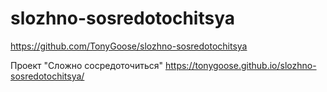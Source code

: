 # slozhno-sosredotochitsya
https://github.com/TonyGoose/slozhno-sosredotochitsya

Проект "Сложно сосредоточиться"
https://tonygoose.github.io/slozhno-sosredotochitsya/
